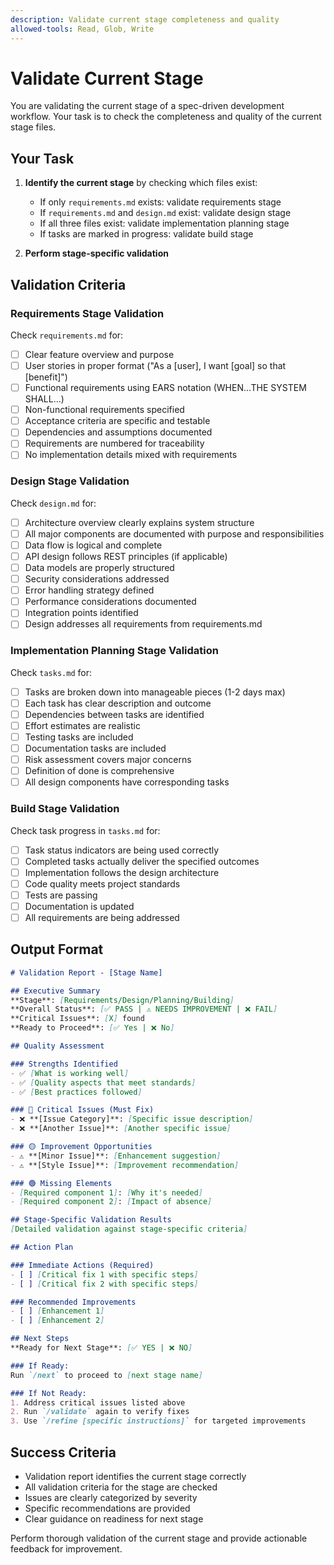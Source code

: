 ```yaml
---
description: Validate current stage completeness and quality
allowed-tools: Read, Glob, Write
---
```


# Validate Current Stage

You are validating the current stage of a spec-driven development workflow. Your task is to check the completeness and quality of the current stage files.

## Your Task

1. **Identify the current stage** by checking which files exist:
   - If only `requirements.md` exists: validate requirements stage
   - If `requirements.md` and `design.md` exist: validate design stage
   - If all three files exist: validate implementation planning stage
   - If tasks are marked in progress: validate build stage

2. **Perform stage-specific validation**

## Validation Criteria

### Requirements Stage Validation
Check `requirements.md` for:
- [ ] Clear feature overview and purpose
- [ ] User stories in proper format ("As a [user], I want [goal] so that [benefit]")
- [ ] Functional requirements using EARS notation (WHEN...THE SYSTEM SHALL...)
- [ ] Non-functional requirements specified
- [ ] Acceptance criteria are specific and testable
- [ ] Dependencies and assumptions documented
- [ ] Requirements are numbered for traceability
- [ ] No implementation details mixed with requirements

### Design Stage Validation
Check `design.md` for:
- [ ] Architecture overview clearly explains system structure
- [ ] All major components are documented with purpose and responsibilities
- [ ] Data flow is logical and complete
- [ ] API design follows REST principles (if applicable)
- [ ] Data models are properly structured
- [ ] Security considerations addressed
- [ ] Error handling strategy defined
- [ ] Performance considerations documented
- [ ] Integration points identified
- [ ] Design addresses all requirements from requirements.md

### Implementation Planning Stage Validation
Check `tasks.md` for:
- [ ] Tasks are broken down into manageable pieces (1-2 days max)
- [ ] Each task has clear description and outcome
- [ ] Dependencies between tasks are identified
- [ ] Effort estimates are realistic
- [ ] Testing tasks are included
- [ ] Documentation tasks are included
- [ ] Risk assessment covers major concerns
- [ ] Definition of done is comprehensive
- [ ] All design components have corresponding tasks

### Build Stage Validation
Check task progress in `tasks.md` for:
- [ ] Task status indicators are being used correctly
- [ ] Completed tasks actually deliver the specified outcomes
- [ ] Implementation follows the design architecture
- [ ] Code quality meets project standards
- [ ] Tests are passing
- [ ] Documentation is updated
- [ ] All requirements are being addressed

## Output Format

```markdown
# Validation Report - [Stage Name]

## Executive Summary
**Stage**: [Requirements/Design/Planning/Building]
**Overall Status**: [✅ PASS | ⚠️ NEEDS IMPROVEMENT | ❌ FAIL]
**Critical Issues**: [X] found
**Ready to Proceed**: [✅ Yes | ❌ No]

## Quality Assessment

### Strengths Identified
- ✅ [What is working well]
- ✅ [Quality aspects that meet standards]
- ✅ [Best practices followed]

### 🔴 Critical Issues (Must Fix)
- ❌ **[Issue Category]**: [Specific issue description]
- ❌ **[Another Issue]**: [Another specific issue]

### 🟡 Improvement Opportunities
- ⚠️ **[Minor Issue]**: [Enhancement suggestion]
- ⚠️ **[Style Issue]**: [Improvement recommendation]

### 🟢 Missing Elements
- [Required component 1]: [Why it's needed]
- [Required component 2]: [Impact of absence]

## Stage-Specific Validation Results
[Detailed validation against stage-specific criteria]

## Action Plan

### Immediate Actions (Required)
- [ ] [Critical fix 1 with specific steps]
- [ ] [Critical fix 2 with specific steps]

### Recommended Improvements
- [ ] [Enhancement 1]
- [ ] [Enhancement 2]

## Next Steps
**Ready for Next Stage**: [✅ YES | ❌ NO]

### If Ready:
Run `/next` to proceed to [next stage name]

### If Not Ready:
1. Address critical issues listed above
2. Run `/validate` again to verify fixes
3. Use `/refine [specific instructions]` for targeted improvements
```

## Success Criteria
- Validation report identifies the current stage correctly
- All validation criteria for the stage are checked
- Issues are clearly categorized by severity
- Specific recommendations are provided
- Clear guidance on readiness for next stage

Perform thorough validation of the current stage and provide actionable feedback for improvement.